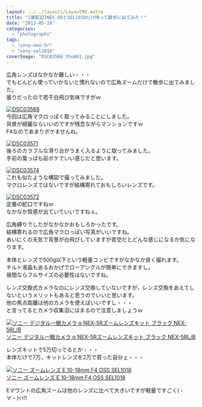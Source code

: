```yaml
---
layout: ../../layouts/LayoutMd.astro
title: "[撮影記]NEX-5RとSEL1018だけ持って散歩に出てみた！"
date: "2013-05-19"
categories: 
  - "photographs"
tags: 
  - "sony-nex-5r"
  - "sony-sel1018"
coverImage: "DSC03568_thumb1.jpg"
---
```


広角レンズはなかなか難しい・・・  
でもどんどん使っていかないと慣れないので広角ズームだけで散歩に出てみました。  
曇りだったので若干白飛び気味ですがｗ

[![DSC03568](images/DSC03568_thumb.jpg "DSC03568")](//mizuka123.net/wp-content/uploads/2013/05/DSC03568.jpg)  
今回は広角マクロっぽく取ってみることにしました。  
背景が綺麗ならいいのですが残念ながらマンションですｗ  
F4なのであまりボケませんね。

[![DSC03571](images/DSC03571_thumb.jpg "DSC03571")](//mizuka123.net/wp-content/uploads/2013/05/DSC03571.jpg)  
後ろのカラフルな滑り台がうまく入るように取ってみました。  
手前の葉っぱも前ボケでいい感じだと思います。

[![DSC03574](images/DSC03574_thumb.jpg "DSC03574")](//mizuka123.net/wp-content/uploads/2013/05/DSC03574.jpg)  
これも似たような構図で撮ってみました。  
マクロレンズではないですが結構寄れておもしろいレンズです。

[![DSC03572](images/DSC03572_thumb.jpg "DSC03572")](//mizuka123.net/wp-content/uploads/2013/05/DSC03572.jpg)  
定番の蛇口ですねｗ  
なかなか質感が出ていていいですねぇ。

広角縛りでしたがなかなかおもしろかったです。  
結構寄れるので広角マクロっぽい写真がいいですね。  
あいにくの天気で背景が白飛びしていますが青空だとどんな感じになるか気になります。

本体とレンズで500g以下という軽量コンビですがなかなか良く撮れます。  
チルト液晶もあるおかげでローアングルが簡単にできますし。  
昼間ならフルサイズの必要性はないですね。

レンズ交換式カメラなのにレンズ交換していないですが，レンズ交換をあえてしないというメリットもあると思うのでいいと思います。  
他の焦点距離は他のカメラを使えばいいですし・・・  
と言ってるとカメラ収集沼にはまるので注意しましょうｗ

[![ソニー デジタル一眼カメラ α NEX-5Rズームレンズキット ブラック NEX-5RL/B](images/41jOJimvYCL._SL160_.jpg)  
ソニー デジタル一眼カメラ α NEX-5Rズームレンズキット ブラック NEX-5RL/B  
](https://www.amazon.co.jp/exec/obidos/ASIN/B009Z3PCII/mizuka123-22/ref=nosim)

レンズキットで5万切ってるとか・・・  
本体だけで7万，キットレンズを2万で買った自分ェ・・・

[![ソニー ズームレンズ E 10-18mm F4 OSS SEL1018](images/31C%2BEiE2-%2BL._SL160_.jpg)  
ソニー ズームレンズ E 10-18mm F4 OSS SEL1018  
](https://www.amazon.co.jp/exec/obidos/ASIN/B009Z3PBZC/mizuka123-22/ref=nosim)

Eマウントの広角ズームは他のレンズに比べて大きいですが軽量ですごく(・∀・)ｲｲ!!
